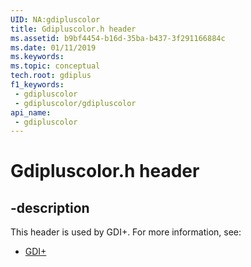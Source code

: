 ```yaml
---
UID: NA:gdipluscolor
title: Gdipluscolor.h header
ms.assetid: b9bf4454-b16d-35ba-b437-3f291166884c
ms.date: 01/11/2019
ms.keywords: 
ms.topic: conceptual
tech.root: gdiplus
f1_keywords:
 - gdipluscolor
 - gdipluscolor/gdipluscolor
api_name:
 - gdipluscolor
---
```


# Gdipluscolor.h header


## -description

This header is used by GDI+. For more information, see:

- [GDI+](../_gdiplus/index.md)

